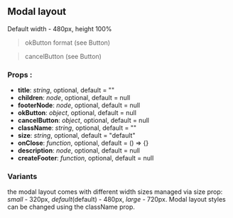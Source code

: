 ## **Modal layout**

Default width - 480px, height 100%

> okButton format (see Button)

> cancelButton (see Button)

### Props :

- **title**: _string_, optional, default = ""
- **children**: _node_, optional, default = null
- **footerNode**: _node_, optional, default = null
- **okButton**: _object_, optional, default = null
- **cancelButton**: _object_, optional, default = null
- **className**: _string_, optional, default = ""
- **size**: _string_, optional, default = "default"
- **onClose**: _function_, optional, default = () => {}
- **description**: _node_, optional, default = null
- **createFooter**: _function_, optional, default = null

### Variants

the modal layout comes with different width sizes managed via size prop:
_small_ - 320px, _default_(default) - 480px, _large_ - 720px.
Modal layout styles can be changed using the className prop.
